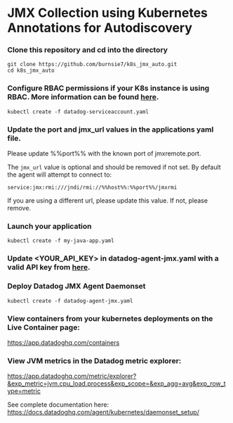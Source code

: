 # JMX Collection using Kubernetes Annotations for Autodiscovery

### Clone this repository and cd into the directory

```
git clone https://github.com/burnsie7/k8s_jmx_auto.git
cd k8s_jmx_auto
```

### Configure RBAC permissions if your K8s instance is using RBAC.  More information can be found [here](https://docs.datadoghq.com/integrations/faq/using-rbac-permission-with-your-kubernetes-integration/).

`kubectl create -f datadog-serviceaccount.yaml`

### Update the port and jmx_url values in the applications yaml file.

Please update %%port%% with the known port of jmxremote.port.

The `jmx_url` value is optional and should be removed if not set.  By default the agent will attempt to connect to:

`service:jmx:rmi:///jndi/rmi://%%host%%:%%port%%/jmxrmi`

If you are using a different url, please update this value.  If not, please remove.

### Launch your application

`kubectl create -f my-java-app.yaml`

### Update <YOUR_API_KEY> in datadog-agent-jmx.yaml with a valid API key from [here](https://app.datadoghq.com/account/settings#api).

### Deploy Datadog JMX Agent Daemonset

`kubectl create -f datadog-agent-jmx.yaml`

### View containers from your kubernetes deployments on the Live Container page:

https://app.datadoghq.com/containers

### View JVM metrics in the Datadog metric explorer:

https://app.datadoghq.com/metric/explorer?&exp_metric=jvm.cpu_load.process&exp_scope=&exp_agg=avg&exp_row_type=metric

See complete documentation here: https://docs.datadoghq.com/agent/kubernetes/daemonset_setup/
